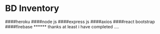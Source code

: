 # BD Inventory 

####heroku
####node js
####express js
####axios
####react bootstrap
####firebase ******
thanks at least i have completed .... 
